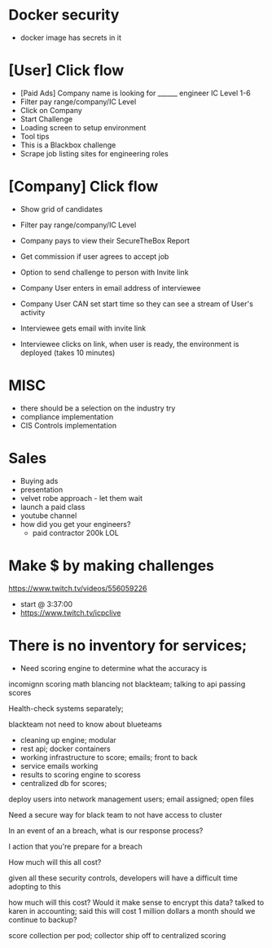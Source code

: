 # Docker security
- docker image has secrets in it

# [User] Click flow
- [Paid Ads] Company name is looking for ______ engineer IC Level 1-6
- Filter pay range/company/IC Level
- Click on Company
- Start Challenge
- Loading screen to setup environment
- Tool tips
- This is a Blackbox challenge
- Scrape job listing sites for engineering roles


# [Company] Click flow
- Show grid of candidates
- Filter pay range/company/IC Level
- Company pays to view their SecureTheBox Report
- Get commission if user agrees to accept job

- Option to send challenge to person with Invite link
- Company User enters in email address of interviewee
- Company User CAN set start time so they can see a stream of User's activity

- Interviewee gets email with invite link
- Interviewee clicks on link, when user is ready, the environment is deployed (takes 10 minutes)


# MISC
- there should be a selection on the industry try
- compliance implementation
- CIS Controls implementation

# Sales
- Buying ads 
- presentation
- velvet robe approach - let them wait
- launch a paid class
- youtube channel
- how did you get your engineers?
  - paid contractor 200k LOL

# Make $ by making challenges


https://www.twitch.tv/videos/556059226
- start @ 3:37:00
- https://www.twitch.tv/icpclive

# There is no inventory for services;
- Need scoring engine to determine what the accuracy is

incomignn scoring
math
blancing
not blackteam; talking to api
passing scores

Health-check
systems separately;

blackteam not need to know about blueteams
- cleaning up engine; modular
- rest api; docker containers
- working infrastructure to score; emails; front to back
- service emails working
- results to scoring engine to scoress
- centralized db for scores;

deploy users into network management users; email assigned; 
open files 

Need a secure way for black team to not have access to cluster


In an event of an a breach, what is our response process?

I action that you're prepare for a breach

How much will this all cost?


given all these security controls, developers will have a difficult time adopting to this

how much will this cost?
Would it make sense to encrypt this data?
talked to karen in accounting; said this will cost 1 million dollars a month
should we continue to backup?

score collection per pod; collector ship off to centralized scoring 

